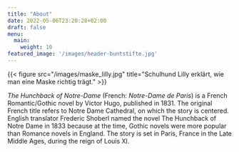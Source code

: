 ```yaml
---
title: "About"
date: 2022-05-06T23:20:28+02:00
draft: false
menu:
  main:
    weight: 10
featured_image: '/images/header-buntstifte.jpg'
---
```


{{< figure src="/images/maske_lilly.jpg" title="Schulhund Lilly erklärt, wie man eine Maske richtig trägt." >}}

_The Hunchback of Notre-Dame_ (French: _Notre-Dame de Paris_) is a French Romantic/Gothic novel by Victor Hugo, published in 1831. The original French title refers to Notre Dame Cathedral, on which the story is centered. English translator Frederic Shoberl named the novel The Hunchback of Notre Dame in 1833 because at the time, Gothic novels were more popular than Romance novels in England. The story is set in Paris, France in the Late Middle Ages, during the reign of Louis XI.
